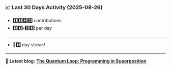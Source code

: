 <!--START_STATS-->
### 📈 Last 30 Days Activity (2025-08-26)  
- **1️⃣1️⃣2️⃣9️⃣** contributions  
- **3️⃣7️⃣•6️⃣3️⃣** per day
---
- **🎱7️⃣** day streak!
---
📝 **Latest blog:** [**The Quantum Loop: Programming in Superposition**](https://andriak.com/blog/quantum-loop)
<!--END_STATS-->
